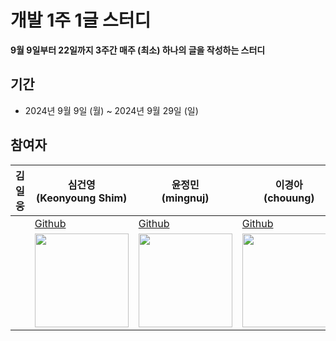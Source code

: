 # 개발 1주 1글 스터디 

**9월 9일부터 22일까지 3주간 매주 (최소) 하나의 글을 작성하는 스터디**

## 기간
- 2024년 9월 9일 (월) ~ 2024년 9월 29일 (일)

## 참여자
| 김일웅<br/> | 심건영<br/>(Keonyoung Shim)                                  | 윤정민<br/>(mingnuj)                                         | 이경아<br/>(chouung)                                         | 이상아<br/>(snaag)                                           |
| ----------- | ------------------------------------------------------------ | ------------------------------------------------------------ | ------------------------------------------------------------ | ------------------------------------------------------------ |
|             | [Github](https://github.com/k-young-passionate)              | <a href="https://github.com/mingnuj">Github</a>              | <a href="https://github.com/chouung">Github</a>              | <a href="https://github.com/snaag">Github</a>                |
|             | <img src="https://avatars.githubusercontent.com/u/11757075?v=4" width="150" /> | <img src="https://avatars.githubusercontent.com/u/25028093?v=4" width="150" > | <img src="https://avatars.githubusercontent.com/u/151368249?v=4" width="150" /> | <img src="https://avatars.githubusercontent.com/u/42943992?v=4" width="150" /> |

